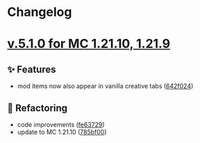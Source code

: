 # Changelog

# [v.5.1.0 for MC 1.21.10, 1.21.9](https://github.com/XxRexRaptorxX/Bedrock-Miner/compare/v.5.1.0-dev1...v.5.1.0-dev6)

## ✨ Features

- mod items now also appear in vanilla creative tabs ([642f024](https://github.com/XxRexRaptorxX/Bedrock-Miner/commit/642f024917629ac0ea9594e6fecf5dce279b61a7))

## 🔨 Refactoring

- code improvements ([fe63729](https://github.com/XxRexRaptorxX/Bedrock-Miner/commit/fe63729c86689c094c5c60d97925d22dc5e167a4))
- update to MC 1.21.10 ([785bf00](https://github.com/XxRexRaptorxX/Bedrock-Miner/commit/785bf00379d5413ad35a4354c299608f8e5bb243))
